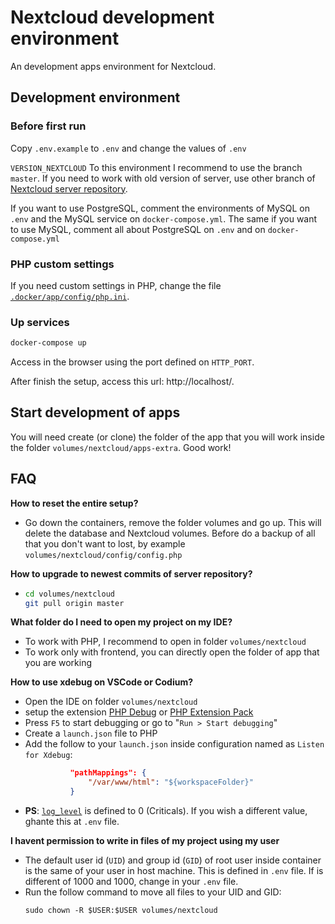 # Nextcloud development environment

An development apps environment for Nextcloud.

## Development environment

### Before first run

Copy `.env.example` to `.env` and change the values of `.env`

`VERSION_NEXTCLOUD` To this environment I recommend to use the branch `master`. If you need to work with old version of server, use other branch of [Nextcloud server repository](https://github.com/nextcloud/server).

If you want to use PostgreSQL, comment the environments of MySQL on `.env` and the MySQL service on `docker-compose.yml`. The same if you want to use MySQL, comment all about PostgreSQL on `.env` and on `docker-compose.yml`

### PHP custom settings

If you need custom settings in PHP, change the file [`.docker/app/config/php.ini`](/.docker/app/config/php.ini).

### Up services
```bash
docker-compose up
```
Access in the browser using the port defined on `HTTP_PORT`.

After finish the setup, access this url: http://localhost/.

## Start development of apps

You will need create (or clone) the folder of the app that you will work inside the folder `volumes/nextcloud/apps-extra`.
Good work!

## FAQ

**How to reset the entire setup?**
- Go down the containers, remove the folder volumes and go up. This will delete the database and Nextcloud volumes. Before do a backup of all that you don't want to lost, by example `volumes/nextcloud/config/config.php`

**How to upgrade to newest commits of server repository?**
- ```bash
  cd volumes/nextcloud
  git pull origin master
  ```

**What folder do I need to open my project on my IDE?**
- To work with PHP, I recommend to open in folder `volumes/nextcloud`
- To work only with frontend, you can directly open the folder of app that you are working

**How to use xdebug on VSCode or Codium?**
- Open the IDE on folder `volumes/nextcloud`
- setup the extension [PHP Debug](https://marketplace.visualstudio.com/items?itemName=xdebug.php-debug) or [PHP Extension Pack](https://marketplace.visualstudio.com/items?itemName=xdebug.php-pack)
- Press `F5` to start debugging or go to "`Run > Start debugging`"
- Create a `launch.json` file to PHP
- Add the follow to your `launch.json` inside configuration named as `Listen for Xdebug`:
  ```json
            "pathMappings": {
                "/var/www/html": "${workspaceFolder}"
            }
  ```
- **PS**: [`log_level`](https://xdebug.org/docs/all_settings#log_level) is defined to 0 (Criticals). If you wish a different value, ghante this at `.env` file.

**I havent permission to write in files of my project using my user**
- The default user id (`UID`) and group id (`GID`) of root user inside container is the same of your user in host machine. This is defined in `.env` file. If is different of 1000 and 1000, change in your `.env` file.
- Run the follow command to move all files to your UID and GID:
  ```
  sudo chown -R $USER:$USER volumes/nextcloud
  ```